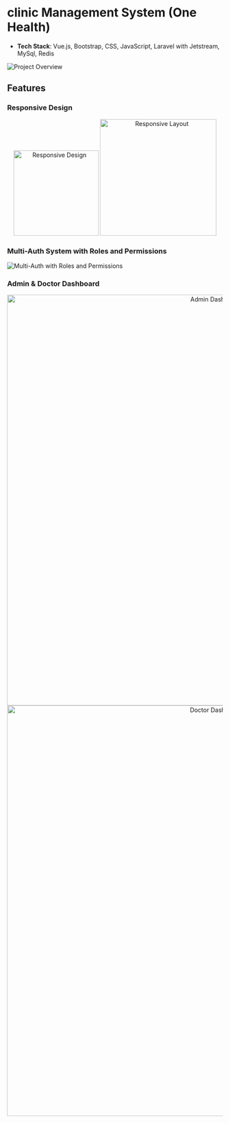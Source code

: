 # clinic Management System (One Health)

- **Tech Stack**: Vue.js, Bootstrap, CSS, JavaScript, Laravel with Jetstream, MySql, Redis

![Project Overview](https://github.com/user-attachments/assets/b5e5c5ca-ca6b-4845-b312-9cc21cdd416e)

## Features

### Responsive Design

<p align="center">
  <img width="199" alt="Responsive Design" src="https://github.com/user-attachments/assets/e91b537e-e726-4047-9cf5-684b983aa139">
  <img width="272" alt="Responsive Layout" src="https://github.com/user-attachments/assets/672c11d1-6713-4506-9c91-f1f18af3126e">
</p>

### Multi-Auth System with Roles and Permissions
![Multi-Auth with Roles and Permissions](https://github.com/user-attachments/assets/fafb7718-559b-409a-9923-927f2d13ae76)

### Admin & Doctor Dashboard

<p align="center">
  <img width="959" alt="Admin Dashboard" src="https://github.com/user-attachments/assets/9bc12c74-02d2-4de7-8993-b0bcdc94420b">
  <img width="959" alt="Doctor Dashboard" src="https://github.com/user-attachments/assets/cc0466ec-3f0e-46b9-83b4-64c54f7c0a30">
</p>
